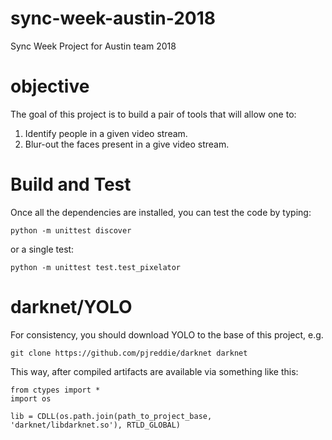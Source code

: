 # sync-week-austin-2018
Sync Week Project for Austin team 2018

# objective
The goal of this project is to build a pair of tools that will allow one to:

1. Identify people in a given video stream.
2. Blur-out the faces present in a give video stream.

# Build and Test
Once all the dependencies are installed, you can test the code by typing:

```
python -m unittest discover
```

or a single test:

```
python -m unittest test.test_pixelator
```

# darknet/YOLO
For consistency, you should download YOLO to the base of this project, e.g.

```
git clone https://github.com/pjreddie/darknet darknet
```

This way, after compiled artifacts are available via something like this:

```
from ctypes import *
import os

lib = CDLL(os.path.join(path_to_project_base, 'darknet/libdarknet.so'), RTLD_GLOBAL)
```
